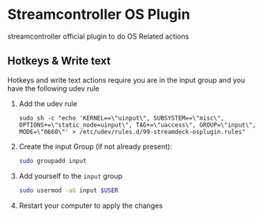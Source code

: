 # Streamcontroller OS Plugin

streamcontroller official plugin to do OS Related actions

## Hotkeys & Write text

Hotkeys and write text actions require you are in the input group and you have the following udev rule

1. Add the udev rule
    ```
    sudo sh -c "echo 'KERNEL==\"uinput\", SUBSYSTEM==\"misc\", OPTIONS+=\"static_node=uinput\", TAG+=\"uaccess\", GROUP=\"input\", MODE=\"0660\"' > /etc/udev/rules.d/99-streamdeck-osplugin.rules"
    ```
2. Create the input Group (if not already present):
    ```sh
    sudo groupadd input
    ```
3. Add yourself to the `input` group
    ```sh
    sudo usermod -aG input $USER
    ```
4. Restart your computer to apply the changes
